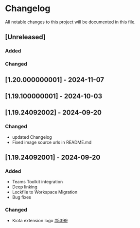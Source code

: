 # Changelog

All notable changes to this project will be documented in this file.

## [Unreleased]

### Added

### Changed

## [1.20.000000001] - 2024-11-07

## [1.19.100000001] - 2024-10-03

## [1.19.24092002] - 2024-09-20

### Changed

- updated Changelog
- Fixed image source urls in README.md

## [1.19.24092001] - 2024-09-20

### Added

- Teams Toolkit integration
- Deep linking
- Lockfile to Workspace Migration
- Bug fixes

### Changed

- Kiota extension logo [#5399](https://github.com/microsoft/kiota/issues/5399)
